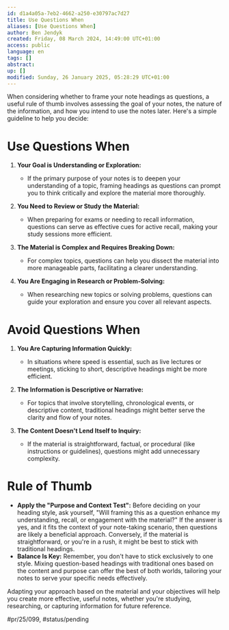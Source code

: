 ```yaml
---
id: d1a4a05a-7eb2-4662-a250-e30797ac7d27
title: Use Questions When
aliases: [Use Questions When]
author: Ben Jendyk
created: Friday, 08 March 2024, 14:49:00 UTC+01:00
access: public
language: en
tags: []
abstract:
up: []
modified: Sunday, 26 January 2025, 05:28:29 UTC+01:00
---
```


When considering whether to frame your note headings as questions, a useful rule of thumb involves assessing the goal of your notes, the nature of the information, and how you intend to use the notes later. Here's a simple guideline to help you decide:

# Use Questions When

1. **Your Goal is Understanding or Exploration:**
	- If the primary purpose of your notes is to deepen your understanding of a topic, framing headings as questions can prompt you to think critically and explore the material more thoroughly.

2. **You Need to Review or Study the Material:**
	- When preparing for exams or needing to recall information, questions can serve as effective cues for active recall, making your study sessions more efficient.

3. **The Material is Complex and Requires Breaking Down:**
	- For complex topics, questions can help you dissect the material into more manageable parts, facilitating a clearer understanding.

4. **You Are Engaging in Research or Problem-Solving:**
	- When researching new topics or solving problems, questions can guide your exploration and ensure you cover all relevant aspects.

# Avoid Questions When

1. **You Are Capturing Information Quickly:**
	- In situations where speed is essential, such as live lectures or meetings, sticking to short, descriptive headings might be more efficient.

2. **The Information is Descriptive or Narrative:**
	- For topics that involve storytelling, chronological events, or descriptive content, traditional headings might better serve the clarity and flow of your notes.

3. **The Content Doesn't Lend Itself to Inquiry:**
	- If the material is straightforward, factual, or procedural (like instructions or guidelines), questions might add unnecessary complexity.

# Rule of Thumb

- **Apply the "Purpose and Context Test":** Before deciding on your heading style, ask yourself, "Will framing this as a question enhance my understanding, recall, or engagement with the material?" If the answer is yes, and it fits the context of your note-taking scenario, then questions are likely a beneficial approach. Conversely, if the material is straightforward, or you're in a rush, it might be best to stick with traditional headings.
- **Balance Is Key:** Remember, you don't have to stick exclusively to one style. Mixing question-based headings with traditional ones based on the content and purpose can offer the best of both worlds, tailoring your notes to serve your specific needs effectively.

Adapting your approach based on the material and your objectives will help you create more effective, useful notes, whether you're studying, researching, or capturing information for future reference.


#pr/25/099, #status/pending